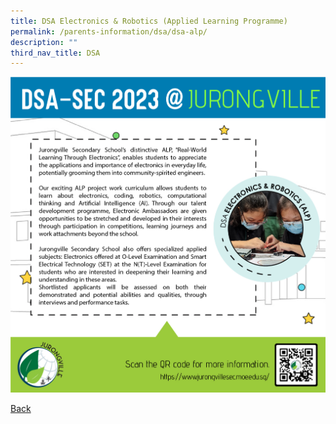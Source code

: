 ```yaml
---
title: DSA Electronics & Robotics (Applied Learning Programme)
permalink: /parents-information/dsa/dsa-alp/
description: ""
third_nav_title: DSA
---
```

![](/images/jvss_dsa2023_alp.jpg)

[Back](/parents-information/dsa/)